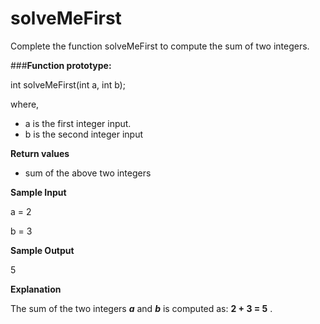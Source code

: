 # solveMeFirst

Complete the function solveMeFirst to compute the sum of two integers.

###**Function prototype:**

int solveMeFirst(int a, int b);

where,

- a is the first integer input.
- b is the second integer input

**Return values**

- sum of the above two integers

**Sample Input**

a = 2

b = 3

**Sample Output**

5

**Explanation**

The sum of the two integers **_a_** and **_b_** is computed as: **2 + 3 = 5** . 
